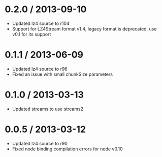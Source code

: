 0.2.0 / 2013-09-10
==================

* Updated lz4 source to r104
* Support for LZ4Stream format v1.4, legacy format is deprecated, use v0.1 for its support

0.1.1 / 2013-06-09
==================

* Updated lz4 source to r96
* Fixed an issue with small chunkSize parameters

0.1.0 / 2013-03-13
==================

* Updated streams to use streams2

0.0.5 / 2013-03-12
==================

* Updated lz4 source to r90
* Fixed node binding compilation errors for node v0.10

